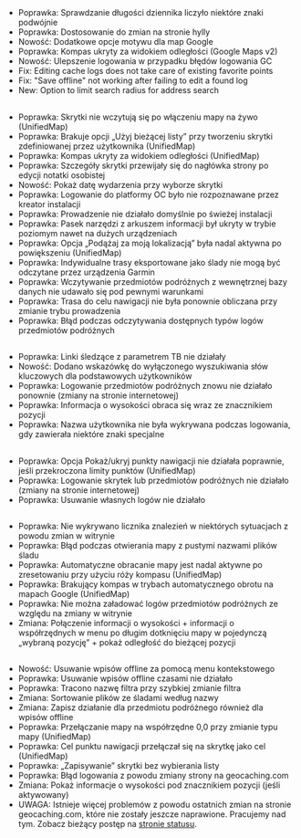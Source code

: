 ##
- Poprawka: Sprawdzanie długości dziennika liczyło niektóre znaki podwójnie
- Poprawka: Dostosowanie do zmian na stronie hylly
- Nowość: Dodatkowe opcje motywu dla map Google
- Poprawka: Kompas ukryty za widokiem odległości (Google Maps v2)
- Nowość: Ulepszenie logowania w przypadku błędów logowania GC
- Fix: Editing cache logs does not take care of existing favorite points
- Fix: "Save offline" not working after failing to edit a found log
- New: Option to limit search radius for address search

##
- Poprawka: Skrytki nie wczytują się po włączeniu mapy na żywo (UnifiedMap)
- Poprawka: Brakuje opcji „Użyj bieżącej listy” przy tworzeniu skrytki zdefiniowanej przez użytkownika (UnifiedMap)
- Poprawka: Kompas ukryty za widokiem odległości (UnifiedMap)
- Poprawka: Szczegóły skrytki przewijały się do nagłówka strony po edycji notatki osobistej
- Nowość: Pokaż datę wydarzenia przy wyborze skrytki
- Poprawka: Logowanie do platformy OC było nie rozpoznawane przez kreator instalacji
- Poprawka: Prowadzenie nie działało domyślnie po świeżej instalacji
- Poprawka: Pasek narzędzi z arkuszem informacji był ukryty w trybie poziomym nawet na dużych urządzeniach
- Poprawka: Opcja „Podążaj za moją lokalizacją” była nadal aktywna po powiększeniu (UnifiedMap)
- Poprawka: Indywidualne trasy eksportowane jako ślady nie mogą być odczytane przez urządzenia Garmin
- Poprawka: Wczytywanie przedmiotów podróżnych z wewnętrznej bazy danych nie udawało się pod pewnymi warunkami
- Poprawka: Trasa do celu nawigacji nie była ponownie obliczana przy zmianie trybu prowadzenia
- Poprawka: Błąd podczas odczytywania dostępnych typów logów przedmiotów podróżnych

##
- Poprawka: Linki śledzące z parametrem TB nie działały
- Nowość: Dodano wskazówkę do wyłączonego wyszukiwania słów kluczowych dla podstawowych użytkowników
- Poprawka: Logowanie przedmiotów podróżnych znowu nie działało ponownie (zmiany na stronie internetowej)
- Poprawka: Informacja o wysokości obraca się wraz ze znacznikiem pozycji
- Poprawka: Nazwa użytkownika nie była wykrywana podczas logowania, gdy zawierała niektóre znaki specjalne

##
- Poprawka: Opcja Pokaż/ukryj punkty nawigacji nie działała poprawnie, jeśli przekroczona limity punktów (UnifiedMap)
- Poprawka: Logowanie skrytek lub przedmiotów podróżnych nie działało (zmiany na stronie internetowej)
- Poprawka: Usuwanie własnych logów nie działało

##
- Poprawka: Nie wykrywano licznika znalezień w niektórych sytuacjach z powodu zmian w witrynie
- Poprawka: Błąd podczas otwierania mapy z pustymi nazwami plików śladu
- Poprawka: Automatyczne obracanie mapy jest nadal aktywne po zresetowaniu przy użyciu róży kompasu (UnifiedMap)
- Poprawka: Brakujący kompas w trybach automatycznego obrotu na mapach Google (UnifiedMap)
- Poprawka: Nie można załadować logów przedmiotów podróżnych ze względu na zmiany w witrynie
- Zmiana: Połączenie informacji o wysokości + informacji o współrzędnych w menu po długim dotknięciu mapy w pojedynczą „wybraną pozycję” + pokaż odległość do bieżącej pozycji

##
- Nowość: Usuwanie wpisów offline za pomocą menu kontekstowego
- Poprawka: Usuwanie wpisów offline czasami nie działało
- Poprawka: Tracono nazwę filtra przy szybkiej zmianie filtra
- Zmiana: Sortowanie plików ze śladami według nazwy
- Zmiana: Zapisz działanie dla przedmiotu podróżnego również dla wpisów offline
- Poprawka: Przełączanie mapy na współrzędne 0,0 przy zmianie typu mapy (UnifiedMap)
- Poprawka: Cel punktu nawigacji przełączał się na skrytkę jako cel (UnifiedMap)
- Poprawka: „Zapisywanie” skrytki bez wybierania listy
- Poprawka: Błąd logowania z powodu zmiany strony na geocaching.com
- Zmiana: Pokaż informacje o wysokości pod znacznikiem pozycji (jeśli aktywowany)
- UWAGA: Istnieje więcej problemów z powodu ostatnich zmian na stronie geocaching.com, które nie zostały jeszcze naprawione. Pracujemy nad tym. Zobacz bieżący postęp na [stronie statusu](https://github.com/cgeo/cgeo/issues/15555).
